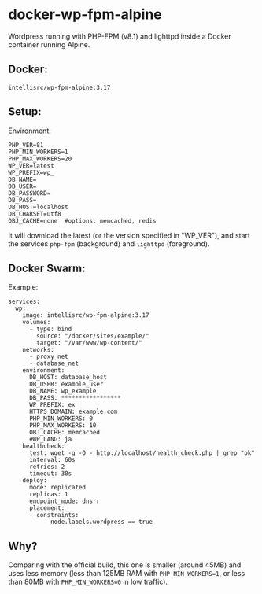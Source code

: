 # docker-wp-fpm-alpine
Wordpress running with PHP-FPM (v8.1) and lighttpd inside a Docker container running Alpine.

## Docker:

`intellisrc/wp-fpm-alpine:3.17`

## Setup:

Environment:

```
PHP_VER=81
PHP_MIN_WORKERS=1
PHP_MAX_WORKERS=20
WP_VER=latest
WP_PREFIX=wp_
DB_NAME=
DB_USER=
DB_PASSWORD=
DB_PASS=
DB_HOST=localhost
DB_CHARSET=utf8
OBJ_CACHE=none  #options: memcached, redis
```

It will download the latest (or the version specified in "WP_VER"), and start the services `php-fpm` (background) and `lighttpd` (foreground).

## Docker Swarm:

Example:

```
services:
  wp:
    image: intellisrc/wp-fpm-alpine:3.17
    volumes:
      - type: bind
        source: "/docker/sites/example/"
        target: "/var/www/wp-content/"
    networks:
      - proxy_net
      - database_net
    environment:
      DB_HOST: database_host
      DB_USER: example_user
      DB_NAME: wp_example
      DB_PASS: *****************
      WP_PREFIX: ex_
      HTTPS_DOMAIN: example.com
      PHP_MIN_WORKERS: 0
      PHP_MAX_WORKERS: 10
	  OBJ_CACHE: memcached
      #WP_LANG: ja
    healthcheck:
      test: wget -q -O - http://localhost/health_check.php | grep "ok"
      interval: 60s
      retries: 2
      timeout: 30s
    deploy:
      mode: replicated
      replicas: 1
      endpoint_mode: dnsrr
      placement:
        constraints: 
          - node.labels.wordpress == true
```

## Why?

Comparing with the official build, this one is smaller (around 45MB) and uses less memory (less than 125MB RAM with `PHP_MIN_WORKERS=1`, or less than 80MB with `PHP_MIN_WORKERS=0` in low traffic). 
